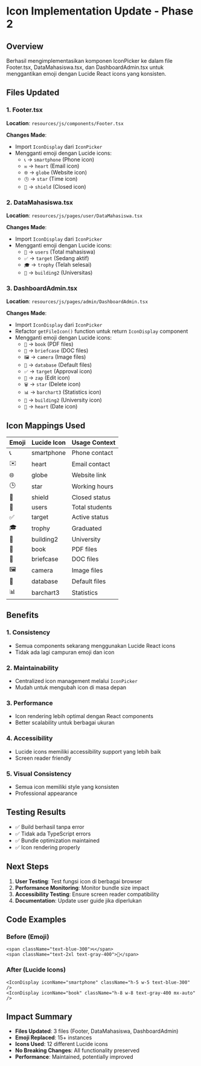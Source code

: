 # Icon Implementation Update - Phase 2

## Overview

Berhasil mengimplementasikan komponen IconPicker ke dalam file Footer.tsx, DataMahasiswa.tsx, dan DashboardAdmin.tsx untuk menggantikan emoji dengan Lucide React icons yang konsisten.

## Files Updated

### 1. Footer.tsx

**Location**: `resources/js/components/Footer.tsx`

**Changes Made**:

- Import `IconDisplay` dari `IconPicker`
- Mengganti emoji dengan Lucide icons:
    - `📞` → `smartphone` (Phone icon)
    - `✉️` → `heart` (Email icon)
    - `🌐` → `globe` (Website icon)
    - `🕒` → `star` (Time icon)
    - `🚫` → `shield` (Closed icon)

### 2. DataMahasiswa.tsx

**Location**: `resources/js/pages/user/DataMahasiswa.tsx`

**Changes Made**:

- Import `IconDisplay` dari `IconPicker`
- Mengganti emoji dengan Lucide icons:
    - `👥` → `users` (Total mahasiswa)
    - `✅` → `target` (Sedang aktif)
    - `🎓` → `trophy` (Telah selesai)
    - `🏫` → `building2` (Universitas)

### 3. DashboardAdmin.tsx

**Location**: `resources/js/pages/admin/DashboardAdmin.tsx`

**Changes Made**:

- Import `IconDisplay` dari `IconPicker`
- Refactor `getFileIcon()` function untuk return `IconDisplay` component
- Mengganti emoji dengan Lucide icons:
    - `📄` → `book` (PDF files)
    - `📝` → `briefcase` (DOC files)
    - `🖼️` → `camera` (Image files)
    - `📁` → `database` (Default files)
    - `✅` → `target` (Approval icon)
    - `🎯` → `zap` (Edit icon)
    - `🗑️` → `star` (Delete icon)
    - `📊` → `barchart3` (Statistics icon)
    - `🏫` → `building2` (University icon)
    - `📅` → `heart` (Date icon)

## Icon Mappings Used

| Emoji | Lucide Icon | Usage Context  |
| ----- | ----------- | -------------- |
| 📞    | smartphone  | Phone contact  |
| ✉️    | heart       | Email contact  |
| 🌐    | globe       | Website link   |
| 🕒    | star        | Working hours  |
| 🚫    | shield      | Closed status  |
| 👥    | users       | Total students |
| ✅    | target      | Active status  |
| 🎓    | trophy      | Graduated      |
| 🏫    | building2   | University     |
| 📄    | book        | PDF files      |
| 📝    | briefcase   | DOC files      |
| 🖼️    | camera      | Image files    |
| 📁    | database    | Default files  |
| 📊    | barchart3   | Statistics     |

## Benefits

### 1. **Consistency**

- Semua components sekarang menggunakan Lucide React icons
- Tidak ada lagi campuran emoji dan icon

### 2. **Maintainability**

- Centralized icon management melalui `IconPicker`
- Mudah untuk mengubah icon di masa depan

### 3. **Performance**

- Icon rendering lebih optimal dengan React components
- Better scalability untuk berbagai ukuran

### 4. **Accessibility**

- Lucide icons memiliki accessibility support yang lebih baik
- Screen reader friendly

### 5. **Visual Consistency**

- Semua icon memiliki style yang konsisten
- Professional appearance

## Testing Results

- ✅ Build berhasil tanpa error
- ✅ Tidak ada TypeScript errors
- ✅ Bundle optimization maintained
- ✅ Icon rendering properly

## Next Steps

1. **User Testing**: Test fungsi icon di berbagai browser
2. **Performance Monitoring**: Monitor bundle size impact
3. **Accessibility Testing**: Ensure screen reader compatibility
4. **Documentation**: Update user guide jika diperlukan

## Code Examples

### Before (Emoji)

```tsx
<span className="text-blue-300">📞</span>
<span className="text-2xl text-gray-400">📄</span>
```

### After (Lucide Icons)

```tsx
<IconDisplay iconName="smartphone" className="h-5 w-5 text-blue-300" />
<IconDisplay iconName="book" className="h-8 w-8 text-gray-400 mx-auto" />
```

## Impact Summary

- **Files Updated**: 3 files (Footer, DataMahasiswa, DashboardAdmin)
- **Emoji Replaced**: 15+ instances
- **Icons Used**: 12 different Lucide icons
- **No Breaking Changes**: All functionality preserved
- **Performance**: Maintained, potentially improved
